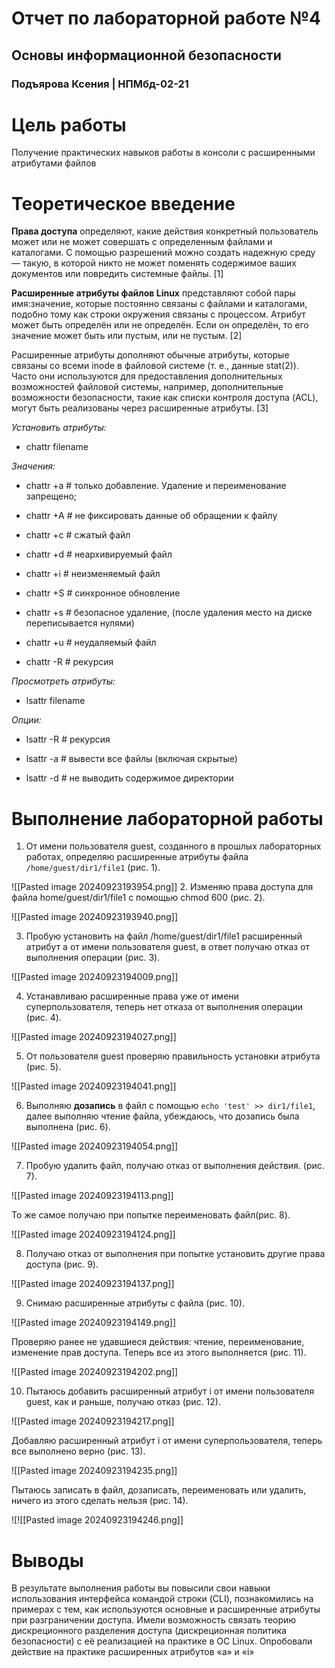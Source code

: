 # Отчет по лабораторной работе №4
## Основы информационной безопасности
### Подъярова Ксения | НПМбд-02-21
# Цель работы

Получение практических навыков работы в консоли с расширенными
атрибутами файлов

# Теоретическое введение

**Права доступа** определяют, какие действия конкретный пользователь может или не может совершать с определенным файлами и каталогами. С помощью разрешений можно создать надежную среду — такую, в которой никто не может поменять содержимое ваших документов или повредить системные файлы. [1]

**Расширенные атрибуты файлов Linux** представляют собой пары имя:значение, которые постоянно связаны с файлами и каталогами, подобно тому как строки окружения связаны с процессом. Атрибут может быть определён или не определён. Если он определён, то его значение может быть или пустым, или не пустым. [2]

Расширенные атрибуты дополняют обычные атрибуты, которые связаны со всеми inode в файловой системе (т. е., данные stat(2)). Часто они используются для предоставления дополнительных возможностей файловой системы, например, дополнительные возможности безопасности, такие как списки контроля доступа (ACL), могут быть реализованы через расширенные атрибуты. [3]

*Установить атрибуты:*

- chattr filename

*Значения:*

- chattr +a # только добавление. Удаление и переименование запрещено;

- chattr +A # не фиксировать данные об обращении к файлу

- chattr +c # сжатый файл

- chattr +d # неархивируемый файл

- chattr +i # неизменяемый файл

- chattr +S # синхронное обновление

- chattr +s # безопасное удаление, (после удаления место на диске переписывается нулями)

- chattr +u # неудаляемый файл

- chattr -R # рекурсия

*Просмотреть атрибуты:*

- lsattr filename

*Опции:*

- lsattr -R # рекурсия

- lsattr -a # вывести все файлы (включая скрытые)

- lsattr -d # не выводить содержимое директории

# Выполнение лабораторной работы

1. От имени пользователя guest, созданного в прошлых лабораторных работах, определяю расширенные атрибуты файлa `/home/guest/dir1/file1` (рис. 1).

![[Pasted image 20240923193954.png]]
2. Изменяю права доступа для файла home/guest/dir1/file1 с помощью chmod 600 (рис. 2).

![[Pasted image 20240923193940.png]]

3. Пробую установить на файл /home/guest/dir1/file1 расширенный атрибут a от имени пользователя guest, в ответ получаю отказ от выполнения операции (рис. 3).

![[Pasted image 20240923194009.png]]

4. Устанавливаю расширенные права уже от имени суперпользователя, теперь нет отказа от выполнения операции (рис. 4).

![[Pasted image 20240923194027.png]]

5. От пользователя guest проверяю правильность установки атрибута (рис. 5).

![[Pasted image 20240923194041.png]]

6. Выполняю **дозапись** в файл с помощью `echo 'test' >> dir1/file1`, далее выполняю чтение файла, убеждаюсь, что дозапись была выполнена (рис. 6).

![[Pasted image 20240923194054.png]]

7. Пробую удалить файл, получаю отказ от выполнения действия.  (рис. 7).

![[Pasted image 20240923194113.png]]

То же самое получаю при попытке переименовать файл(рис. 8).

![[Pasted image 20240923194124.png]]

8. Получаю отказ от выполнения при попытке установить другие права доступа (рис. 9).

![[Pasted image 20240923194137.png]]

9. Снимаю расширенные атрибуты с файла (рис. 10).

![[Pasted image 20240923194149.png]]

Проверяю ранее не удавшиеся действия: чтение, переименование, изменение прав доступа. Теперь все из этого выполняется (рис. 11).

![[Pasted image 20240923194202.png]]

10. Пытаюсь добавить расширенный атрибут i от имени пользователя guest, как и раньше, получаю отказ (рис. 12).

![[Pasted image 20240923194217.png]]

Добавляю расширенный атрибут i от имени суперпользователя, теперь все выполнено верно (рис. 13).

![[Pasted image 20240923194235.png]]

Пытаюсь записать в файл, дозаписать, переименовать или удалить, ничего из этого сделать нельзя (рис. 14).

![![[Pasted image 20240923194246.png]]


# Выводы

В результате выполнения работы вы повысили свои навыки использования интерфейса командой строки (CLI), познакомились на примерах с тем,
как используются основные и расширенные атрибуты при разграничении
доступа. Имели возможность связать теорию дискреционного разделения
доступа (дискреционная политика безопасности) с её реализацией на практике в ОС Linux. Опробовали действие на практике расширенных атрибутов «а» и «i»

